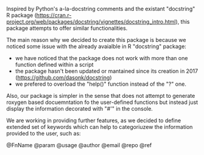 Inspired by Python's a-la-docstring comments and the existant "docstring" R package (https://cran.r-project.org/web/packages/docstring/vignettes/docstring_intro.html), this package attempts to offer  similar functionalities.

The main reason why we decided to create this package is because we noticed some issue with the already avaialble in R "docstring" package:
* we have noticed that the package does not work with more than one function defined within a script
* the package hasn't been updated or mantained since its creation in 2017 (https://github.com/dasonk/docstring)
* we prefered to overload the "help()" function instead of the "?" one.

Also, our package is simpler in the sense that does not attempt to generate roxygen based docuemntation fo the user-defined functions but instead just display the information decorated with "#'" in the console.

We are working in providing further features, as we decided to define extended set of keywords which can help to categoriuzew the information provided to the user, such as:

@FnName
@param
@usage
@author
@email
@repo
@ref
